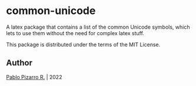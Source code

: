# common-unicode

A latex package that contains a list of the common Unicode symbols, which lets to use them without the need for complex latex stuff.

This package is distributed under the terms of the MIT License.

Author
------

[Pablo Pizarro R.](https://ppizarror.com) | 2022
